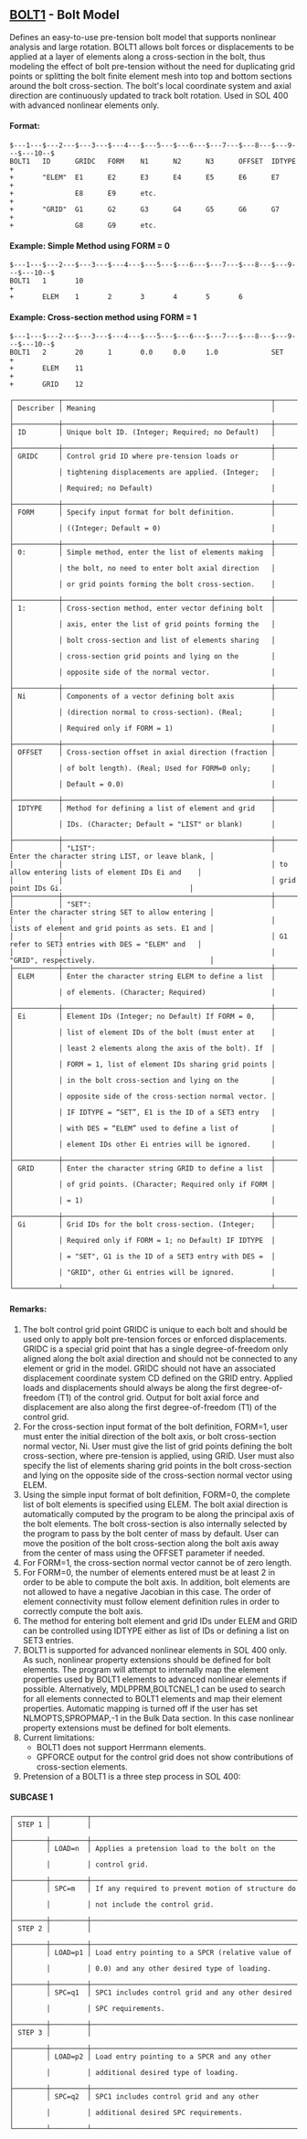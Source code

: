 ## [BOLT1](https://nexus.hexagon.com/documentationcenter/bundle/MSC_Nastran_2022.4/page/Nastran_Combined_Book/qrg/bulkab/TOC.BOLT11.xhtml) - Bolt Model

Defines an easy-to-use pre-tension bolt model that supports nonlinear analysis and large rotation. BOLT1 allows bolt forces or displacements to be applied at a layer of elements along a cross-section in the bolt, thus modeling the effect of bolt pre-tension without the need for duplicating grid points or splitting the bolt finite element mesh into top and bottom sections around the bolt cross-section. The bolt's local coordinate system and axial direction are continuously updated to track bolt rotation. Used in SOL 400 with advanced nonlinear elements only.

#### Format:

```nastran
$---1---$---2---$---3---$---4---$---5---$---6---$---7---$---8---$---9---$---10--$
BOLT1   ID      GRIDC   FORM    N1      N2      N3      OFFSET  IDTYPE  +        
+       "ELEM"  E1      E2      E3      E4      E5      E6      E7      +        
+               E8      E9      etc.                                    +        
+       "GRID"  G1      G2      G3      G4      G5      G6      G7      +        
+               G8      G9      etc.                                            
```

#### Example: Simple Method using FORM = 0

```nastran
$---1---$---2---$---3---$---4---$---5---$---6---$---7---$---8---$---9---$---10--$
BOLT1   1       10                                                      +       
+       ELEM    1       2       3       4       5       6                       
```

#### Example: Cross-section method using FORM = 1

```nastran
$---1---$---2---$---3---$---4---$---5---$---6---$---7---$---8---$---9---$---10--$
BOLT1   2       20      1       0.0     0.0     1.0             SET     +       
+       ELEM    11                                                      +       
+       GRID    12                                                              
```

```text
┌───────────┬───────────────────────────────────────────────────┬──────────────────────────────────────────────────┐
│ Describer │ Meaning                                           │                                                  │
├───────────┼───────────────────────────────────────────────────┼──────────────────────────────────────────────────┤
│ ID        │ Unique bolt ID. (Integer; Required; no Default)   │                                                  │
├───────────┼───────────────────────────────────────────────────┼──────────────────────────────────────────────────┤
│ GRIDC     │ Control grid ID where pre-tension loads or        │                                                  │
│           │ tightening displacements are applied. (Integer;   │                                                  │
│           │ Required; no Default)                             │                                                  │
├───────────┼───────────────────────────────────────────────────┼──────────────────────────────────────────────────┤
│ FORM      │ Specify input format for bolt definition.         │                                                  │
│           │ ((Integer; Default = 0)                           │                                                  │
├───────────┼───────────────────────────────────────────────────┼──────────────────────────────────────────────────┤
│ 0:        │ Simple method, enter the list of elements making  │                                                  │
│           │ the bolt, no need to enter bolt axial direction   │                                                  │
│           │ or grid points forming the bolt cross-section.    │                                                  │
├───────────┼───────────────────────────────────────────────────┼──────────────────────────────────────────────────┤
│ 1:        │ Cross-section method, enter vector defining bolt  │                                                  │
│           │ axis, enter the list of grid points forming the   │                                                  │
│           │ bolt cross-section and list of elements sharing   │                                                  │
│           │ cross-section grid points and lying on the        │                                                  │
│           │ opposite side of the normal vector.               │                                                  │
├───────────┼───────────────────────────────────────────────────┼──────────────────────────────────────────────────┤
│ Ni        │ Components of a vector defining bolt axis         │                                                  │
│           │ (direction normal to cross-section). (Real;       │                                                  │
│           │ Required only if FORM = 1)                        │                                                  │
├───────────┼───────────────────────────────────────────────────┼──────────────────────────────────────────────────┤
│ OFFSET    │ Cross-section offset in axial direction (fraction │                                                  │
│           │ of bolt length). (Real; Used for FORM=0 only;     │                                                  │
│           │ Default = 0.0)                                    │                                                  │
├───────────┼───────────────────────────────────────────────────┼──────────────────────────────────────────────────┤
│ IDTYPE    │ Method for defining a list of element and grid    │                                                  │
│           │ IDs. (Character; Default = "LIST" or blank)       │                                                  │
├───────────┼───────────────────────────────────────────────────┼──────────────────────────────────────────────────┤
│           │ "LIST":                                           │ Enter the character string LIST, or leave blank, │
│           │                                                   │ to allow entering lists of element IDs Ei and    │
│           │                                                   │ grid point IDs Gi.                               │
├───────────┼───────────────────────────────────────────────────┼──────────────────────────────────────────────────┤
│           │ "SET":                                            │ Enter the character string SET to allow entering │
│           │                                                   │ lists of element and grid points as sets. E1 and │
│           │                                                   │ G1 refer to SET3 entries with DES = "ELEM" and   │
│           │                                                   │ "GRID", respectively.                            │
├───────────┼───────────────────────────────────────────────────┼──────────────────────────────────────────────────┤
│ ELEM      │ Enter the character string ELEM to define a list  │                                                  │
│           │ of elements. (Character; Required)                │                                                  │
├───────────┼───────────────────────────────────────────────────┼──────────────────────────────────────────────────┤
│ Ei        │ Element IDs (Integer; no Default) If FORM = 0,    │                                                  │
│           │ list of element IDs of the bolt (must enter at    │                                                  │
│           │ least 2 elements along the axis of the bolt). If  │                                                  │
│           │ FORM = 1, list of element IDs sharing grid points │                                                  │
│           │ in the bolt cross-section and lying on the        │                                                  │
│           │ opposite side of the cross-section normal vector. │                                                  │
│           │ IF IDTYPE = “SET”, E1 is the ID of a SET3 entry   │                                                  │
│           │ with DES = “ELEM” used to define a list of        │                                                  │
│           │ element IDs other Ei entries will be ignored.     │                                                  │
├───────────┼───────────────────────────────────────────────────┼──────────────────────────────────────────────────┤
│ GRID      │ Enter the character string GRID to define a list  │                                                  │
│           │ of grid points. (Character; Required only if FORM │                                                  │
│           │ = 1)                                              │                                                  │
├───────────┼───────────────────────────────────────────────────┼──────────────────────────────────────────────────┤
│ Gi        │ Grid IDs for the bolt cross-section. (Integer;    │                                                  │
│           │ Required only if FORM = 1; no Default) IF IDTYPE  │                                                  │
│           │ = "SET", G1 is the ID of a SET3 entry with DES =  │                                                  │
│           │ "GRID", other Gi entries will be ignored.         │                                                  │
└───────────┴───────────────────────────────────────────────────┴──────────────────────────────────────────────────┘
```

#### Remarks:

1. The bolt control grid point GRIDC is unique to each bolt and should be used only to apply bolt pre-tension forces or enforced displacements. GRIDC is a special grid point that has a single degree-of-freedom only aligned along the bolt axial direction and should not be connected to any element or grid in the model. GRIDC should not have an associated displacement coordinate system CD defined on the GRID entry. Applied loads and displacements should always be along the first degree-of-freedom (T1) of the control grid. Output for bolt axial force and displacement are also along the first degree-of-freedom (T1) of the control grid.
2. For the cross-section input format of the bolt definition, FORM=1, user must enter the initial direction of the bolt axis, or bolt cross-section normal vector, Ni. User must give the list of grid points defining the bolt cross-section, where pre-tension is applied, using GRID. User must also specify the list of elements sharing grid points in the bolt cross-section and lying on the opposite side of the cross-section normal vector using ELEM.
3. Using the simple input format of bolt definition, FORM=0, the complete list of bolt elements is specified using ELEM. The bolt axial direction is automatically computed by the program to be along the principal axis of the bolt elements. The bolt cross-section is also internally selected by the program to pass by the bolt center of mass by default. User can move the position of the bolt cross-section along the bolt axis away from the center of mass using the OFFSET parameter if needed.
4. For FORM=1, the cross-section normal vector cannot be of zero length.
5. For FORM=0, the number of elements entered must be at least 2 in order to be able to compute the bolt axis. In addition, bolt elements are not allowed to have a negative Jacobian in this case. The order of element connectivity must follow element definition rules in order to correctly compute the bolt axis.
6. The method for entering bolt element and grid IDs under ELEM and GRID can be controlled using IDTYPE either as list of IDs or defining a list on SET3 entries.
7. BOLT1 is supported for advanced nonlinear elements in SOL 400 only. As such, nonlinear property extensions should be defined for bolt elements. The program will attempt to internally map the element properties used by BOLT1 elements to advanced nonlinear elements if possible. Alternatively, MDLPPRM,BOLTCNEL,1 can be used to search for all elements connected to BOLT1 elements and map their element properties. Automatic mapping is turned off if the user has set NLMOPTS,SPROPMAP,-1 in the Bulk Data section. In this case nonlinear property extensions must be defined for bolt elements.
8. Current limitations:
     - BOLT1 does not support Herrmann elements.
     - GPFORCE output for the control grid does not show contributions of cross-section elements.
9. Pretension of a BOLT1 is a three step process in SOL 400:

#### SUBCASE 1

```text
┌────────┬─────────┬───────────────────────────────────────────────────┐
│ STEP 1 │         │                                                   │
├────────┼─────────┼───────────────────────────────────────────────────┤
│        │ LOAD=n  │ Applies a pretension load to the bolt on the      │
│        │         │ control grid.                                     │
├────────┼─────────┼───────────────────────────────────────────────────┤
│        │ SPC=m   │ If any required to prevent motion of structure do │
│        │         │ not include the control grid.                     │
├────────┼─────────┼───────────────────────────────────────────────────┤
│ STEP 2 │         │                                                   │
├────────┼─────────┼───────────────────────────────────────────────────┤
│        │ LOAD=p1 │ Load entry pointing to a SPCR (relative value of  │
│        │         │ 0.0) and any other desired type of loading.       │
├────────┼─────────┼───────────────────────────────────────────────────┤
│        │ SPC=q1  │ SPC1 includes control grid and any other desired  │
│        │         │ SPC requirements.                                 │
├────────┼─────────┼───────────────────────────────────────────────────┤
│ STEP 3 │         │                                                   │
├────────┼─────────┼───────────────────────────────────────────────────┤
│        │ LOAD=p2 │ Load entry pointing to a SPCR and any other       │
│        │         │ additional desired type of loading.               │
├────────┼─────────┼───────────────────────────────────────────────────┤
│        │ SPC=q2  │ SPC1 includes control grid and any other          │
│        │         │ additional desired SPC requirements.              │
└────────┴─────────┴───────────────────────────────────────────────────┘
```

